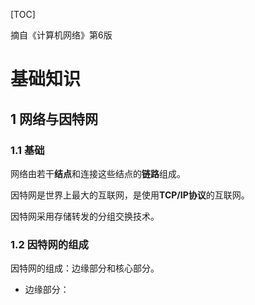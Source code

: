 [TOC]

摘自《计算机网络》第6版

# 基础知识

## 1 网络与因特网

### 1.1 基础

网络由若干**结点**和连接这些结点的**链路**组成。

因特网是世界上最大的互联网，是使用**TCP/IP协议**的互联网。

因特网采用存储转发的分组交换技术。

### 1.2 因特网的组成

因特网的组成：边缘部分和核心部分。

- 边缘部分：

